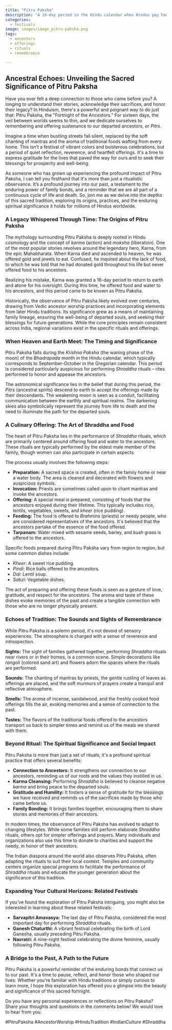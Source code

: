 ```yaml
---
title: "Pitru Paksha"
description: "A 16-day period in the Hindu calendar when Hindus pay homage to their ancestors, especially through food offerings."
categories:
  - festivals
image: images/image_pitru-paksha.png
tags:
  - ancestors
  - offerings
  - rituals
  - remembrance

---
```


## Ancestral Echoes: Unveiling the Sacred Significance of Pitru Paksha

Have you ever felt a deep connection to those who came before you? A longing to understand their stories, acknowledge their sacrifices, and honor their legacy? In Hinduism, there's a powerful and poignant way to do just that: Pitru Paksha, the "Fortnight of the Ancestors." For sixteen days, the veil between worlds seems to thin, and we dedicate ourselves to remembering and offering sustenance to our departed ancestors, or *Pitrs*.

Imagine a time when bustling streets fall silent, replaced by the soft chanting of mantras and the aroma of traditional foods wafting from every home. This isn’t a festival of vibrant colors and boisterous celebrations, but a period of quiet reflection, reverence, and heartfelt offerings. It's a time to express gratitude for the lives that paved the way for ours and to seek their blessings for prosperity and well-being.

As someone who has grown up experiencing the profound impact of Pitru Paksha, I can tell you firsthand that it's more than just a ritualistic observance. It’s a profound journey into our past, a testament to the enduring power of family bonds, and a reminder that we are all part of a continuous cycle of life and death. So, join me as we delve into the depths of this sacred tradition, exploring its origins, practices, and the enduring spiritual significance it holds for millions of Hindus worldwide.

### A Legacy Whispered Through Time: The Origins of Pitru Paksha

The mythology surrounding Pitru Paksha is deeply rooted in Hindu cosmology and the concept of *karma* (action) and *moksha* (liberation). One of the most popular stories revolves around the legendary hero, Karna, from the epic Mahabharata. When Karna died and ascended to heaven, he was offered gold and jewels to eat. Confused, he inquired about the lack of food, to which he was told that he had donated gold throughout his life but never offered food to his ancestors.

Realizing his mistake, Karna was granted a 16-day period to return to earth and atone for his oversight. During this time, he offered food and water to his ancestors, and this period came to be known as Pitru Paksha.

Historically, the observance of Pitru Paksha likely evolved over centuries, drawing from Vedic ancestor worship practices and incorporating elements from later Hindu traditions. Its significance grew as a means of maintaining family lineage, ensuring the well-being of departed souls, and seeking their blessings for future generations. While the core principles remain consistent across India, regional variations exist in the specific rituals and offerings.

### When Heaven and Earth Meet: The Timing and Significance

Pitru Paksha falls during the *Krishna Paksha* (the waning phase of the moon) of the *Bhadrapada* month in the Hindu calendar, which typically corresponds to September-October in the Gregorian calendar. This period is considered particularly auspicious for performing *Shraddha* rituals – rites performed to honor and appease the ancestors.

The astronomical significance lies in the belief that during this period, the *Pitrs* (ancestral spirits) descend to earth to accept the offerings made by their descendants. The weakening moon is seen as a conduit, facilitating communication between the earthly and spiritual realms. The darkening skies also symbolically represent the journey from life to death and the need to illuminate the path for the departed souls.

### A Culinary Offering: The Art of Shraddha and Food

The heart of Pitru Paksha lies in the performance of *Shraddha* rituals, which are primarily centered around offering food and water to the ancestors. These rituals are typically performed by the eldest male member of the family, though women can also participate in certain aspects.

The process usually involves the following steps:

*   **Preparation:** A sacred space is created, often in the family home or near a water body. The area is cleaned and decorated with flowers and auspicious symbols.
*   **Invocation:** Priests are sometimes called upon to chant mantras and invoke the ancestors.
*   **Offering:** A special meal is prepared, consisting of foods that the ancestors enjoyed during their lifetime. This typically includes rice, lentils, vegetables, sweets, and *kheer* (rice pudding).
*   **Feeding:** The food is offered to *Brahmins* (priests) or needy people, who are considered representatives of the ancestors. It's believed that the ancestors partake of the essence of the food offered.
*   **Tarpanam:** Water mixed with sesame seeds, barley, and *kush* grass is offered to the ancestors.

Specific foods prepared during Pitru Paksha vary from region to region, but some common dishes include:

*   *Kheer*: A sweet rice pudding.
*   *Pindi*: Rice balls offered to the ancestors.
*   *Dal*: Lentil soup.
*   *Sabzi*: Vegetable dishes.

The act of preparing and offering these foods is seen as a gesture of love, gratitude, and respect for the ancestors. The aroma and taste of these dishes evoke memories of the past and create a tangible connection with those who are no longer physically present.

### Echoes of Tradition: The Sounds and Sights of Remembrance

While Pitru Paksha is a solemn period, it's not devoid of sensory experiences. The atmosphere is charged with a sense of reverence and introspection.

**Sights:** The sight of families gathered together, performing *Shraddha* rituals near rivers or in their homes, is a common scene. Simple decorations like *rangoli* (colored sand art) and flowers adorn the spaces where the rituals are performed.

**Sounds:** The chanting of mantras by priests, the gentle rustling of leaves as offerings are placed, and the soft murmurs of prayers create a tranquil and reflective atmosphere.

**Smells:** The aroma of incense, sandalwood, and the freshly cooked food offerings fills the air, evoking memories and a sense of connection to the past.

**Tastes:** The flavors of the traditional foods offered to the ancestors transport us back to simpler times and remind us of the meals we shared with them.

### Beyond Ritual: The Spiritual Significance and Social Impact

Pitru Paksha is more than just a set of rituals; it's a profound spiritual practice that offers several benefits:

*   **Connection to Ancestors:** It strengthens our connection to our ancestors, reminding us of our roots and the values they instilled in us.
*   **Karma Cleansing:** Performing *Shraddha* is believed to cleanse negative *karma* and bring peace to the departed souls.
*   **Gratitude and Humility:** It fosters a sense of gratitude for the blessings we have received and reminds us of the sacrifices made by those who came before us.
*   **Family Bonding:** It brings families together, encouraging them to share stories and memories of their ancestors.

In modern times, the observance of Pitru Paksha has evolved to adapt to changing lifestyles. While some families still perform elaborate *Shraddha* rituals, others opt for simpler offerings and prayers. Many individuals and organizations also use this time to donate to charities and support the needy, in honor of their ancestors.

The Indian diaspora around the world also observes Pitru Paksha, often adapting the rituals to suit their local context. Temples and community centers organize special programs to facilitate the performance of *Shraddha* rituals and educate the younger generation about the significance of this tradition.

### Expanding Your Cultural Horizons: Related Festivals

If you've found the exploration of Pitru Paksha intriguing, you might also be interested in learning about these related festivals:

*   **Sarvapitri Amavasya:** The last day of Pitru Paksha, considered the most important day for performing *Shraddha* rituals.
*   **Ganesh Chaturthi:** A vibrant festival celebrating the birth of Lord Ganesha, usually preceding Pitru Paksha.
*   **Navratri:** A nine-night festival celebrating the divine feminine, usually following Pitru Paksha.

### A Bridge to the Past, A Path to the Future

Pitru Paksha is a powerful reminder of the enduring bonds that connect us to our past. It's a time to pause, reflect, and honor those who shaped our lives. Whether you're familiar with Hindu traditions or simply curious to learn more, I hope this exploration has offered you a glimpse into the beauty and significance of this sacred fortnight.

Do you have any personal experiences or reflections on Pitru Paksha? Share your thoughts and questions in the comments below! We would love to hear from you.

#PitruPaksha #AncestorWorship #HinduTradition #IndianCulture #Shraddha

